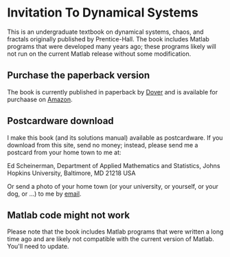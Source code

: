 # Invitation To Dynamical Systems

This is an undergraduate textbook on dynamical systems, chaos, and fractals originally published by Prentice-Hall. The book includes Matlab programs that were developed many years ago; these programs likely will not run on the current Matlab release without some modification.

## Purchase the paperback version

The book is currently published in paperback by [Dover](http://store.doverpublications.com/0486485943.html)
and is available for purchaase on 
[Amazon](http://www.amazon.com/Invitation-Dynamical-Systems-Dover-Mathematics/dp/0486485943/ref=sr_1_7?ie=UTF8&qid=1328557406&sr=8-7).

## Postcardware download

I make this book (and its solutions manual) available as postcardware. 
If you download from this site, send no money; instead, 
please send me a postcard from your home town to me at:

Ed Scheinerman, Department of Applied Mathematics and Statistics, Johns Hopkins University, Baltimore, MD 21218 USA

Or send a photo of your home town (or your university, or yourself, or your dog, or ...) to me by [email](mailto:ers@jhu.edu).

## Matlab code might not work

Please note that the book includes Matlab programs that were written a long time ago and are likely not compatible with 
the current version of Matlab. You'll need to update.
